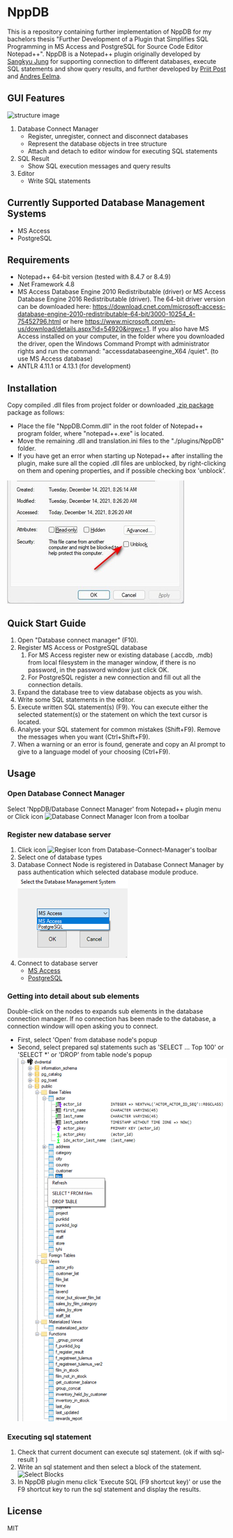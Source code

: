 # NppDB
This is a repository containing further implementation of NppDB for my bachelors thesis "Further Development of a Plugin that Simplifies SQL Programming in MS Access and PostgreSQL for Source Code Editor Notepad++". 
NppDB is a Notepad++ plugin originally developed by [Sangkyu Jung](https://github.com/gutkyu/NppDB) for supporting connection to different databases, execute SQL statements and show query results, 
and further developed by [Priit Post](https://github.com/pripost/NppDB) and [Andres Eelma](https://github.com/aneelm/NppDB).

## GUI Features
![structure image](https://raw.githubusercontent.com/gutkyu/NppDB/gh-pages/images/NppDB_All_n.png)
1. Database Connect Manager
    * Register, unregister, connect and disconnect databases
    * Represent the database objects in tree structure
    * Attach and detach to editor window for executing SQL statements
2. SQL Result
    * Show SQL execution messages and query results
3. Editor
    * Write SQL statements

## Currently Supported Database Management Systems
* MS Access
* PostgreSQL

## Requirements
   * Notepad++ 64-bit version (tested with 8.4.7 or 8.4.9)
   * .Net Framework 4.8
   * MS Access Database Engine 2010 Redistributable (driver) or MS Access Database Engine 2016 Redistributable (driver). The 64-bit driver version can be downloaded here: https://download.cnet.com/microsoft-access-database-engine-2010-redistributable-64-bit/3000-10254_4-75452796.html or here https://www.microsoft.com/en-us/download/details.aspx?id=54920&irgwc=1. If you also have MS Access installed on your computer, in the folder where you downloaded the driver, open the Windows Command Prompt with administrator rights and run the command: "accessdatabaseengine_X64 /quiet". (to use MS Access database)
   * ANTLR 4.11.1 or 4.13.1 (for development)

## Installation
Copy compiled .dll files from project folder or downloaded [.zip package](https://github.com/user-attachments/files/20802757/NppDB.zip) package as follows:
   * Place the file "NppDB.Comm.dll" in the root folder of Notepad++ program folder, where "notepad++.exe" is located.
   * Move the remaining .dll and translation.ini files to the "./plugins/NppDB" folder.
   * If you have get an error when starting up Notepad++ after installing the plugin, make sure all the copied .dll files are unblocked, by right-clicking on them and opening properties, and if possible checking box 'unblock'.
 
![Unblock](https://raw.githubusercontent.com/aneelm/NppDB/master/README_images/SecurityUnblock.jpg)

## Quick Start Guide
   1. Open "Database connect manager" (F10).
   2. Register MS Access or PostgreSQL database
         1. For MS Access register new or existing database (.accdb, .mdb) from local filesystem in the manager window, if there is no password, in the password window just click OK.
         2. For PostgreSQL register a new connection and fill out all the connection details.
   4. Expand the database tree to view database objects as you wish.
   5. Write some SQL statements in the editor.
   6. Execute written SQL statement(s) (F9). You can execute either the selected statement(s) or the statement on which the text cursor is located.
   7. Analyse your SQL statement for common mistakes (Shift+F9). Remove the messages when you want (Ctrl+Shift+F9).
   8. When a warning or an error is found, generate and copy an AI prompt to give to a language model of your choosing (Ctrl+F9).

## Usage
### Open Database Connect Manager
   Select 'NppDB/Database Connect Manager' from Notepad++ plugin menu
   or
   Click icon ![Database Connect Manager Icon](https://raw.githubusercontent.com/gutkyu/NppDB/gh-pages/images/DBPPManage16.png) from a toolbar 

### Register new database server
   1. Click icon ![Regiser Icon](https://raw.githubusercontent.com/gutkyu/NppDB/master/NppDB.Core/Resources/add16.png) from  Database-Connect-Manager's toolbar
   2. Select one of database types
   3. Database Connect Node is registered in Database Connect Manager by pass authentication which selected database module produce.
	![Select Database Type](https://raw.githubusercontent.com/aneelm/NppDB/master/README_images/database_system.png)
   4. Connect to database server
         * [MS Access](https://github.com/aneelm/NppDB.MSAccess) 
   	   * [PostgreSQL](https://github.com/aneelm/NppDB.PostgreSQL) 
      
### Getting into detail about sub elements
   Double-click on the nodes to expands sub elements in the database connection manager. If no connection has been made to the database, a connection window will open asking you to connect.

   * First, select 'Open' from database node's popup
   * Second, select prepared sql statements such as 'SELECT … Top 100' or 'SELECT *' or 'DROP' from table node's popup
	![SQL Linked Database Node](https://raw.githubusercontent.com/aneelm/NppDB/master/README_images/database_management.png)

### Executing sql statement
   1. Check that current document can execute sql statement. (ok if with sql-result )
   2. Write an sql statement and then select a block of the statement.
	![Select Blocks](https://raw.githubusercontent.com/gutkyu/NppDB/gh-pages/images/NppDB_SQL_Block.png)
   3. In NppDB plugin menu click 'Execute SQL (F9 shortcut key)' or use the F9 shortcut key to run the sql statement and display the results.
	
## License
MIT
